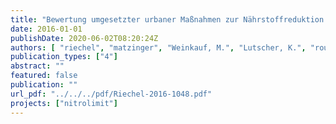 ```yaml
---
title: "Bewertung umgesetzter urbaner Maßnahmen zur Nährstoffreduktion. NITROLIMIT 2, Gemeinsamer Ergebnisbericht, Kap. 3.1.2"
date: 2016-01-01
publishDate: 2020-06-02T08:20:24Z
authors: [ "riechel", "matzinger", "Weinkauf, M.", "Lutscher, K.", "rouault" ]
publication_types: ["4"]
abstract: ""
featured: false
publication: ""
url_pdf: "../../../pdf/Riechel-2016-1048.pdf"
projects: ["nitrolimit"]
---
```


